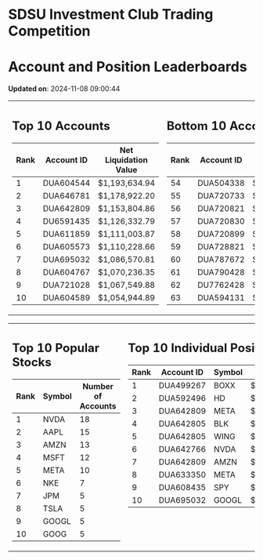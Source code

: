 # SDSU Investment Club Trading Competition 
 # Account and Position Leaderboards

**Updated on**: 2024-11-08 09:00:44

<table><tr><td valign="top">

## Top 10 Accounts
| Rank | Account ID | Net Liquidation Value |
|------|------------|-----------------------|
| 1 | DUA604544 | $1,193,634.94 |
| 2 | DUA646781 | $1,178,922.20 |
| 3 | DUA642809 | $1,153,804.86 |
| 4 | DU6591435 | $1,126,332.79 |
| 5 | DUA611859 | $1,111,003.87 |
| 6 | DUA605573 | $1,110,228.66 |
| 7 | DUA695032 | $1,086,570.81 |
| 8 | DUA604767 | $1,070,236.35 |
| 9 | DUA721028 | $1,067,549.88 |
| 10 | DUA604589 | $1,054,944.89 |

</td><td valign="top">

## Bottom 10 Accounts
| Rank | Account ID | Net Liquidation Value |
|------|------------|-----------------------|
| 54 | DUA504338 | $1,005,848.16 |
| 55 | DUA720733 | $1,005,721.99 |
| 56 | DUA720821 | $1,005,721.99 |
| 57 | DUA720830 | $1,005,721.99 |
| 58 | DUA720899 | $1,005,721.99 |
| 59 | DUA728821 | $1,005,363.33 |
| 60 | DUA787672 | $1,004,526.27 |
| 61 | DUA790428 | $1,004,526.27 |
| 62 | DU7762428 | $995,158.42 |
| 63 | DUA594131 | $981,401.84 |

</td></tr></table>

<table><tr><td valign="top">

## Top 10 Popular Stocks
| Rank | Symbol | Number of Accounts |
|------|--------|--------------------|
| 1 | NVDA | 18 |
| 2 | AAPL | 15 |
| 3 | AMZN | 13 |
| 4 | MSFT | 12 |
| 5 | META | 10 |
| 6 | NKE | 7 |
| 7 | JPM | 5 |
| 8 | TSLA | 5 |
| 9 | GOOGL | 5 |
| 10 | GOOG | 5 |

</td><td valign="top">

## Top 10 Individual Positions
| Rank | Account ID | Symbol | Cost | Total Value |
|------|------------|--------|-----------|-------------|
| 1 | DUA499267 | BOXX | $599,207.78 | $599,207.78 |
| 2 | DUA592496 | HD | $218,226.53 | $218,226.53 |
| 3 | DUA642809 | META | $198,529.77 | $198,529.77 |
| 4 | DUA642805 | BLK | $198,481.01 | $198,481.01 |
| 5 | DUA642805 | WING | $198,339.03 | $198,339.03 |
| 6 | DUA642766 | NVDA | $195,171.67 | $195,171.67 |
| 7 | DUA642809 | AMZN | $184,214.68 | $184,214.68 |
| 8 | DUA633350 | META | $173,346.51 | $173,346.51 |
| 9 | DUA608435 | SPY | $171,717.02 | $171,717.02 |
| 10 | DUA695032 | GOOGL | $170,066.26 | $170,066.26 |

</td></tr></table>
